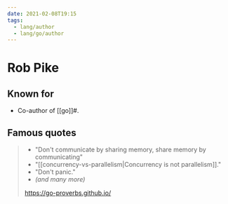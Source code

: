 ```yaml
---
date: 2021-02-08T19:15
tags: 
  - lang/author
  - lang/go/author
---
```


# Rob Pike

## Known for

- Co-author of [[go]]#.

## Famous quotes

> - "Don't communicate by sharing memory, share memory by communicating"
> - "[[concurrency-vs-parallelism|Concurrency is not parallelism]]."
> - "Don't panic."
> - *(and many more)*
>
> <https://go-proverbs.github.io/>

